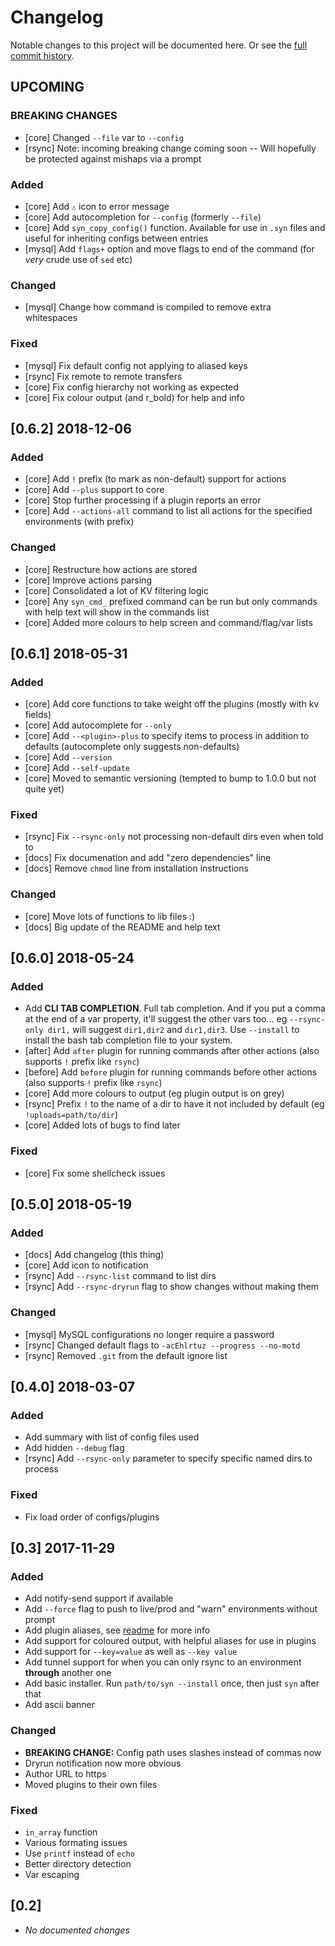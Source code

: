# Changelog

Notable changes to this project will be documented here. Or see the [full commit history](https://github.com/Hambrook/Syn/commits/master).


## UPCOMING

### BREAKING CHANGES

- [core] Changed `--file` var to `--config`
- [rsync] Note: incoming breaking change coming soon -- Will hopefully be protected against mishaps via a prompt

### Added

- [core] Add `⚠` icon to error message
- [core] Add autocompletion for `--config` (formerly `--file`)
- [core] Add `syn_copy_config()` function. Available for use in `.syn` files and useful for inheriting configs between entries
- [mysql] Add `flags+` option and move flags to end of the command (for _very_ crude use of `sed` etc)

### Changed

- [mysql] Change how command is compiled to remove extra whitespaces

### Fixed

- [mysql] Fix default config not applying to aliased keys
- [rsync] Fix remote to remote transfers
- [core] Fix config hierarchy not working as expected
- [core] Fix colour output (and r_bold) for help and info


## [0.6.2] 2018-12-06

### Added

- [core] Add `!` prefix (to mark as non-default) support for actions
- [core] Add `--plus` support to core
- [core] Stop further processing if a plugin reports an error
- [core] Add `--actions-all` command to list all actions for the specified environments (with prefix)

### Changed

- [core] Restructure how actions are stored
- [core] Improve actions parsing
- [core] Consolidated a lot of KV filtering logic
- [core] Any `syn_cmd_` prefixed command can be run but only commands with help text will show in the commands list
- [core] Added more colours to help screen and command/flag/var lists


## [0.6.1] 2018-05-31

### Added

- [core] Add core functions to take weight off the plugins (mostly with kv fields)
- [core] Add autocomplete for `--only`
- [core] Add `--<plugin>-plus` to specify items to process in addition to defaults (autocomplete only suggests non-defaults)
- [core] Add `--version`
- [core] Add `--self-update`
- [core] Moved to semantic versioning (tempted to bump to 1.0.0 but not quite yet)

### Fixed

- [rsync] Fix `--rsync-only` not processing non-default dirs even when told to
- [docs] Fix documenation and add "zero dependencies" line
- [docs] Remove `chmod` line from installation instructions

### Changed

- [core] Move lots of functions to lib files :)
- [docs] Big update of the README and help text


## [0.6.0] 2018-05-24

### Added

- Add **CLI TAB COMPLETION**. Full tab completion. And if you put a comma at the end of a var property, it'll suggest the other vars too... eg `--rsync-only dir1,` will suggest `dir1,dir2` and `dir1,dir3`. Use `--install` to install the bash tab completion file to your system.
- [after] Add `after` plugin for running commands after other actions (also supports `!` prefix like `rsync`)
- [before] Add `before` plugin for running commands before other actions (also supports `!` prefix like `rsync`)
- [core] Add more colours to output (eg plugin output is on grey)
- [rsync] Prefix `!` to the name of a dir to have it not included by default (eg `!uploads=path/to/dir`)
- [core] Added lots of bugs to find later

### Fixed

- [core] Fix some shellcheck issues


## [0.5.0] 2018-05-19

### Added

- [docs] Add changelog (this thing)
- [core] Add icon to notification
- [rsync] Add `--rsync-list` command to list dirs
- [rsync] Add `--rsync-dryrun` flag to show changes without making them

### Changed

- [mysql] MySQL configurations no longer require a password
- [rsync] Changed default flags to `-acEhlrtuz --progress --no-motd`
- [rsync] Removed `.git` from the default ignore list


## [0.4.0] 2018-03-07

### Added

- Add summary with list of config files used
- Add hidden `--debug` flag
- [rsync] Add `--rsync-only` parameter to specify specific named dirs to process

### Fixed

- Fix load order of configs/plugins


## [0.3] 2017-11-29

### Added

- Add notify-send support if available
- Add `--force` flag to push to live/prod and "warn" environments without prompt
- Add plugin aliases, see [readme](https://github.com/Hambrook/Syn#plugin-aliasing) for more info
- Add support for coloured output, with helpful aliases for use in plugins
- Add support for `--key=value` as well as `--key value`
- Add tunnel support for when you can only rsync to an environment **through** another one
- Add basic installer. Run `path/to/syn --install` once, then just `syn` after that
- Add ascii banner

### Changed

- **BREAKING CHANGE:** Config path uses slashes instead of commas now
- Dryrun notification now more obvious
- Author URL to https
- Moved plugins to their own files

### Fixed

- `in_array` function
- Various formating issues
- Use `printf` instead of `echo`
- Better directory detection
- Var escaping


## [0.2]

- _No documented changes_
